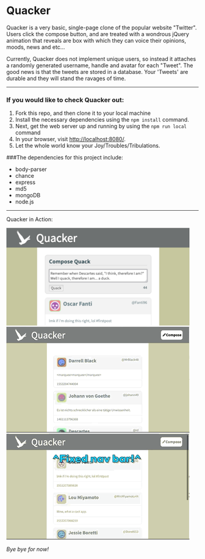 # Quacker

Quacker is a very basic, single-page clone of the popular website "Twitter". Users click the compose button, and are treated with a wondrous jQuery animation that reveals are box with which they can voice their opinions, moods, news and etc... 

Currently, Quacker does not implement unique users, so instead it attaches a randomly generated username, handle and avatar for each "Tweet". The good news is that the tweets are stored in a database. Your 'Tweets' are durable and they will stand the ravages of time.

---

### If you would like to check Quacker out:

1. Fork this repo, and then clone it to your local machine
2. Install the necessary dependencies using the `npm install` command.
3. Next, get the web server up and running by using the `npm run local` command
3. In your browser, visit <http://localhost:8080/>.
4. Let the whole world know your Joy/Troubles/Tribulations.

###The dependencies for this project include:

* body-parser
* chance
* express
* md5
* mongoDB
* node.js

---
Quacker in Action:

!["Tweet your thoughts!"](/public/images/tweet.png)
!["Counter and Errors!"](/public/images/countererror.gif)
!["Fixed Navbar!"](/public/images/navbar.gif)


*Bye bye for now!*


